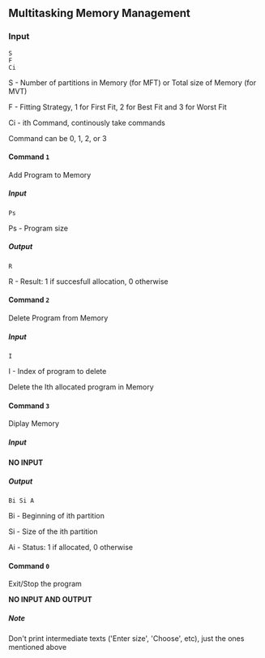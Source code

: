 ## Multitasking Memory Management

### Input

```
S
F
Ci
```

S  - Number of partitions in Memory (for MFT) or Total size of Memory (for MVT)

F  - Fitting Strategy, 1 for First Fit, 2 for Best Fit and 3 for Worst Fit

Ci - ith Command, continously take commands

Command can be 0, 1, 2, or 3

#### Command `1`

Add Program to Memory

##### Input

```
Ps
```

Ps - Program size

##### Output

```
R
```

R - Result: 1 if succesfull allocation, 0 otherwise

#### Command `2`

Delete Program from Memory

##### Input

```
I
```

I - Index of program to delete

Delete the Ith allocated program in Memory

#### Command `3`

Diplay Memory

##### Input

**NO INPUT**

##### Output

```
Bi Si A
```

Bi - Beginning of ith partition

Si - Size of the ith partition

Ai - Status: 1 if allocated, 0 otherwise

#### Command `0`

Exit/Stop the program

**NO INPUT AND OUTPUT**

##### Note

Don't print intermediate texts ('Enter size', 'Choose', etc), just the ones mentioned above